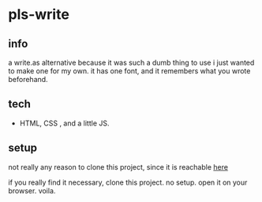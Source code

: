 # pls-write



## info
a write.as alternative because it was such a dumb thing to use i just wanted to make one for my own. it has one font, and it remembers what you wrote beforehand. 
 

 ## tech
- HTML, CSS , and a little JS. 

## setup 
not really any reason to clone this project, since it is reachable [here](https://63616e.github.io/pls-write/)

if you really find it necessary, clone this project. 
no setup. open it on your browser. 
voila. 
